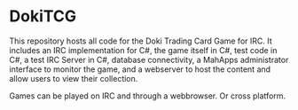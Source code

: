 ﻿DokiTCG
=======
This repository hosts all code for the Doki Trading Card Game for IRC. It includes an IRC implementation for C#, the game itself in C#, test code in C#, a test IRC Server in C#, database connectivity, a MahApps administrator interface to monitor the game, and a webserver to host the content and allow users to view their collection.

Games can be played on IRC and through a webbrowser. Or cross platform.
